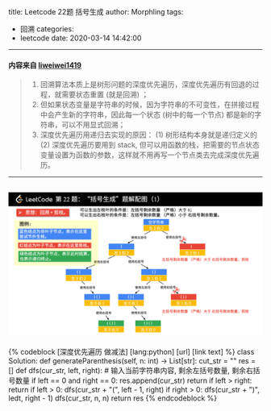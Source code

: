 title: Leetcode 22题 括号生成
author: Morphling
tags:
  - 回溯
categories:
  - leetcode
date: 2020-03-14 14:42:00
---
#### 内容来自 [liweiwei1419](https://leetcode-cn.com/problems/generate-parentheses/solution/hui-su-suan-fa-by-liweiwei1419)
> 1. 回溯算法本质上是树形问题的深度优先遍历，深度优先遍历有回退的过程，就需要状态重置 (就是回溯) ；
> 2. 但如果状态变量是字符串的时候，因为字符串的不可变性，在拼接过程中会产生新的字符串，因此每一个状态 (树中的每一个节点) 都是新的字符串，可以不用显式回溯；
> 3. 深度优先遍历用递归去实现的原因：
   (1) 树形结构本身就是递归定义的
   (2) 深度优先遍历要用到 stack, 但可以用函数的栈，把需要的节点状态变量设置为函数的参数，这样就不用再写一个节点类去完成深度优先遍历。
---
![upload successful](/images/pasted-0.png)
---
{% codeblock [深度优先遍历 做减法] [lang:python] [url] [link text] %}
class Solution:
    def generateParenthesis(self, n: int) -> List[str]:
        cut_str = ""
        res = []
        def dfs(cur_str, left, right): # 输入当前字符串内容, 剩余左括号数量, 剩余右括号数量
        	if left == 0 and right == 0:
            	res.append(cur_str)
                return
            if left > right:
            	return
            if left > 0:
            	dfs(cur_str + "(", left - 1, right)
            if right > 0:
            	dfs(cur_str + ")", ledt, right - 1)
        dfs(cur_str, n, n)
        return res
{% endcodeblock %}